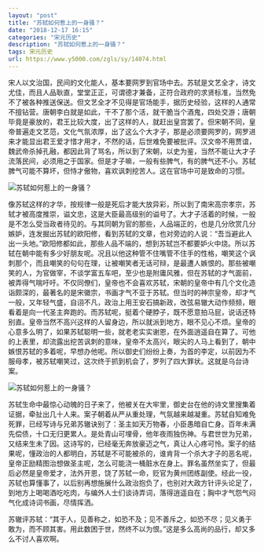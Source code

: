```yaml
---
layout: "post"
title: "苏轼如何惹上的一身骚？"
date: "2018-12-17 16:15"
categories: "宋元历史"
description: "苏轼如何惹上的一身骚？"
tags: 宋元历史
url: https://www.y5000.com/zgls/sy/14074.html
---
```






宋人以文治国，民间的文化能人，基本要网罗到官场中去。苏轼是文艺全才，诗文尤佳，而且人品耿直，堂堂正正，可谓德才兼备，正符合政府的求贤标准，当然免不了被各种推送保送。但文艺全才不见得是官场能手，据历史经验，这样的人通常不擅钻营。唐朝李白就是如此，干不了那个活，就干脆当个酒鬼，四处交游；唐朝毕竟是豪放的，君王比较大度，出了这样的人，就赶出皇宫罢了。但宋朝不同，皇帝普遍走文艺范，文化气氛浓厚，出了这么个大才子，那是必须要网罗的，网罗进来才能显出君王爱才惜才用才，不然的话，后世难免要被批评。汉文帝不用贾谊，魏武帝杀掉孔融，都因此背了骂名，所以到了宋朝，以史为鉴，当然不能让大才子流落民间，必须用之于国家。但是才子嘛，一般有些脾气，有的脾气还不小。苏轼脾气可能不算坏，但恃才傲物，喜欢讽刺挖苦人。这在官场中可是致命的习惯。

![苏轼如何惹上的一身骚？](/uploads/allimg/170217/6-1F21GJ921941.JPG)

像苏轼这样的才华，按规律一般是死后才能大放异彩，所以到了南宋高宗孝宗，苏轼才被高度推崇，谥文忠，这是大臣最高级别的谥号了。大才子活着的时候，一般是不怎么受当政者待见的。与其同朝为官的那些，人品端正的，也是几分欣赏几分嫉妒，连发掘出苏轼的欧阳修，看到苏轼的文章，也对旁边的人说：“吾当避此人出一头地。”欧阳修都如此，那些人品不端的，想到苏轼岂不都要妒火中烧。所以苏轼在朝中能有多少好朋友呢。况且以他这种管不住嘴管不住手的性格，嘲笑这个讽刺那个，而且嘲笑的句句在理，让被嘲笑者无话可辩，是最遭人嫉恨的。那些被嘲笑的人，为官做宰，不谈学富五车吧，至少也是附庸风雅，但在苏轼的才气面前，被弄得气喘吁吁。不仅同僚们，皇帝也不会喜欢苏轼，宋朝的皇帝中有几个文化造诣颇深的，最著名的是宋徽宗，书画才气不亚于苏轼。但当时的神宗皇帝，却才气一般，又年轻气盛，自诩不凡，政治上用王安石搞新政，改弦易辙大动作频频，眼看着是向一代圣主奔跑的。而苏轼呢，挺着个硬脖子，既不愿意拍马屁，说话还特别直。皇帝当然不高兴这样的人留身边，所以就派到地方，眼不见心不烦。皇帝的心意多么明了，如果苏轼聪明一些，就老老实实谢恩，在外面逍遥自在算了。可他的上表里，却流露出挖苦讽刺的意味，皇帝不太高兴，眼尖的人马上看到了，朝中嫉恨苏轼的多着呢，早想办他呢。所以御史们纷纷上奏，为首的李定，以前因为不服母孝，被苏轼嘲笑过，这次终于抓到机会了，罗列了四大罪状。这就是乌台诗案。

![苏轼如何惹上的一身骚？](/uploads/allimg/170217/6-1F21GK00RU.JPG)

苏轼生命中最惊心动魄的日子来了，他被关在大牢里，御史台在他的诗文里搜集着证据，牵扯出几十人来。案子朝着从严从重处理，气氛越来越凝重。苏轼自知难免死罪，已经写诗与兄弟苏辙诀别了：圣主如天万物春，小臣愚暗自亡身。百年未满先偿债，十口无归更累人。是处青山可埋骨，他年夜雨独伤神。与君世世为兄弟，又结来生未了因。这诗写的，已经毫无奔放豪迈之气，真让人心疼可怜。案子的结果呢，懂政治的人都明白，苏轼是不可能被杀的，谁肯背一个杀大才子的恶名呢，皇帝正励精图治想做圣主呢，怎么可能浇一桶脏水在身上。罪名虽然坐实了，但最后必然是皇帝爱才，法外开恩，饶了苏轼一命，贬官为黄州团练副使。经此一役，苏轼也算懂事了，以后别再想施展什么政治抱负了，也别对大政方针评头论足了，到地方上喝喝酒吃吃肉，与编外人士们谈诗弄词，落得逍遥自在；胸中才气怨气闷气化成诗词书画，尽情挥洒。

苏辙评苏轼：“其于人，见善称之，如恐不及；见不善斥之，如恐不尽；见义勇于敢为，而不顾其害。用此数困于世，然终不以为恨。”这是多么高尚的品行，却又多么不讨人喜欢啊。
